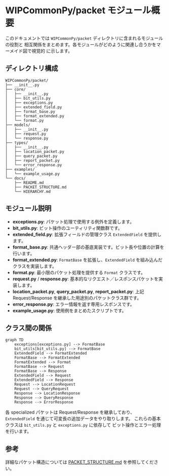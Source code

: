 # WIPCommonPy/packet モジュール概要

このドキュメントでは `WIPCommonPy/packet` ディレクトリに含まれるモジュールの役割と
相互関係をまとめます。各モジュールがどのように関連し合うかをマーメイド図で視覚的
に示します。

## ディレクトリ構成

```
WIPCommonPy/packet/
├── __init__.py
├── core/
│   ├── __init__.py
│   ├── bit_utils.py
│   ├── exceptions.py
│   ├── extended_field.py
│   ├── format_base.py
│   ├── format_extended.py
│   └── format.py
├── models/
│   ├── __init__.py
│   ├── request.py
│   └── response.py
├── types/
│   ├── __init__.py
│   ├── location_packet.py
│   ├── query_packet.py
│   ├── report_packet.py
│   └── error_response.py
├── examples/
│   └── example_usage.py
└── docs/
    ├── README.md
    ├── PACKET_STRUCTURE.md
    └── HIERARCHY.md
```

## モジュール説明

- **exceptions.py**: パケット処理で使用する例外を定義します。
- **bit_utils.py**: ビット操作のユーティリティ関数群です。
- **extended_field.py**: 拡張フィールドの管理クラス `ExtendedField` を提供します。
- **format_base.py**: 共通ヘッダー部の基底実装です。ビット長や位置の計算を行います。
- **format_extended.py**: `FormatBase` を拡張し、`ExtendedField` を組み込んだ
  クラスを実装します。
- **format.py**: 最小限のパケット処理を提供する `Format` クラスです。
- **request.py** / **response.py**: 基本的なリクエスト／レスポンスパケットを実装します。
- **location_packet.py**, **query_packet.py**, **report_packet.py**:
  上記 Request/Response を継承した用途別のパケットクラス群です。
- **error_response.py**: エラー情報を返す専用レスポンスです。
- **example_usage.py**: 使用例をまとめたスクリプトです。

## クラス間の関係

```mermaid
graph TD
    exceptions[exceptions.py] --> FormatBase
    bit_utils[bit_utils.py] --> FormatBase
    ExtendedField --> FormatExtended
    FormatBase --> FormatExtended
    FormatExtended --> Format
    FormatBase --> Request
    FormatBase --> Response
    ExtendedField --> Request
    ExtendedField --> Response
    Request --> LocationRequest
    Request --> QueryRequest
    Response --> LocationResponse
    Response --> QueryResponse
    Response --> ErrorResponse
```

各 specialized パケットは Request/Response を継承しており、
`ExtendedField` を通じて可変長の追加データをやり取りします。
これらの基本クラスは `bit_utils.py` と `exceptions.py` に依存して
ビット操作とエラー処理を行います。

## 参考

詳細なパケット構造については [PACKET_STRUCTURE.md](./PACKET_STRUCTURE.md)
を参照してください。
